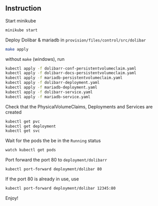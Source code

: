 ## Instruction

Start minikube
```bash
minikube start
```

Deploy Dolibar & mariadb in `provision/files/control/src/dolibar`
```bash
make apply
```
without `make` (windows), run
```bash
kubectl apply -f dolibarr-conf-persistentvolumeclaim.yaml
kubectl apply -f dolibarr-docs-persistentvolumeclaim.yaml
kubectl apply -f mariadb-persistentvolumeclaim.yaml
kubectl apply -f dolibarr-deployment.yaml
kubectl apply -f mariadb-deployment.yaml
kubectl apply -f dolibarr-service.yaml
kubectl apply -f mariadb-service.yaml
```

Check that the PhysicalVolumeClaims, Deployments and Services are created
```bash
kubectl get pvc
kubectl get deployment
kubectl get svc
```

Wait for the pods the be in the `Running` status
```bash
watch kubectl get pods
```

Port forward the port 80 to `deployment/dolibarr`
```bash
kubectl port-forward deployment/dolibar 80
```
If the port 80 is already in use, use
```bash
kubectl port-forward deployment/dolibar 12345:80
```

Enjoy!
